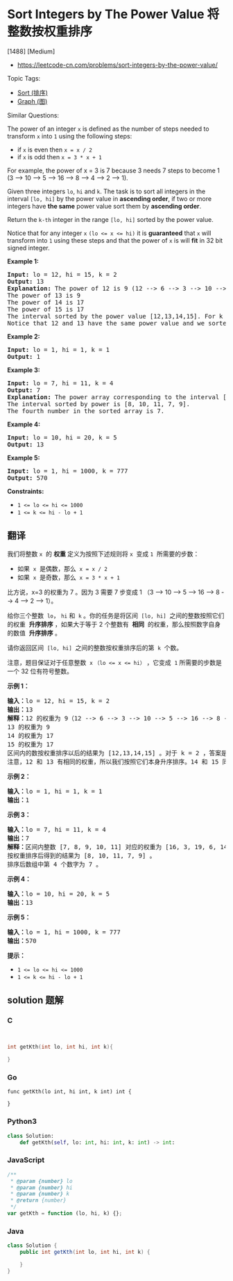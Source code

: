 # Sort Integers by The Power Value 将整数按权重排序

[1488] [Medium]

- https://leetcode-cn.com/problems/sort-integers-by-the-power-value/

Topic Tags:

- [Sort (排序)](https://leetcode-cn.com/tag/sort/)
- [Graph (图)](https://leetcode-cn.com/tag/graph/)

Similar Questions:

The power of an integer `x` is defined as the number of steps needed to transform `x` into `1` using the following steps:

- if `x` is even then `x = x / 2`
- if `x` is odd then `x = 3 * x + 1`

For example, the power of x = 3 is 7 because 3 needs 7 steps to become 1 (3 --> 10 --> 5 --> 16 --> 8 --> 4 --> 2 --> 1).

Given three integers `lo`, `hi` and `k`. The task is to sort all integers in the interval `[lo, hi]` by the power value in **ascending order**, if two or more integers have **the same** power value sort them by **ascending order**.

Return the `k-th` integer in the range `[lo, hi]` sorted by the power value.

Notice that for any integer `x` `(lo <= x <= hi)` it is **guaranteed** that `x` will transform into `1` using these steps and that the power of `x` is will **fit** in 32 bit signed integer.

**Example 1:**

<pre><strong>Input:</strong> lo = 12, hi = 15, k = 2
<strong>Output:</strong> 13
<strong>Explanation:</strong> The power of 12 is 9 (12 --&gt; 6 --&gt; 3 --&gt; 10 --&gt; 5 --&gt; 16 --&gt; 8 --&gt; 4 --&gt; 2 --&gt; 1)
The power of 13 is 9
The power of 14 is 17
The power of 15 is 17
The interval sorted by the power value [12,13,14,15]. For k = 2 answer is the second element which is 13.
Notice that 12 and 13 have the same power value and we sorted them in ascending order. Same for 14 and 15.
</pre>

**Example 2:**

<pre><strong>Input:</strong> lo = 1, hi = 1, k = 1
<strong>Output:</strong> 1
</pre>

**Example 3:**

<pre><strong>Input:</strong> lo = 7, hi = 11, k = 4
<strong>Output:</strong> 7
<strong>Explanation:</strong> The power array corresponding to the interval [7, 8, 9, 10, 11] is [16, 3, 19, 6, 14].
The interval sorted by power is [8, 10, 11, 7, 9].
The fourth number in the sorted array is 7.
</pre>

**Example 4:**

<pre><strong>Input:</strong> lo = 10, hi = 20, k = 5
<strong>Output:</strong> 13
</pre>

**Example 5:**

<pre><strong>Input:</strong> lo = 1, hi = 1000, k = 777
<strong>Output:</strong> 570
</pre>

**Constraints:**

- `1 <= lo <= hi <= 1000`
- `1 <= k <= hi - lo + 1`

## 翻译

我们将整数 `x`  的 **权重** 定义为按照下述规则将 `x`  变成 `1`  所需要的步数：

- 如果  `x`  是偶数，那么  `x = x / 2`
- 如果  `x`  是奇数，那么  `x = 3 * x + 1`

比方说，x=3 的权重为 7 。因为 3 需要 7 步变成 1 （3 --> 10 --> 5 --> 16 --> 8 --> 4 --> 2 --> 1）。

给你三个整数  `lo`， `hi` 和  `k` 。你的任务是将区间  `[lo, hi]`  之间的整数按照它们的权重  **升序排序** ，如果大于等于 2 个整数有  **相同**  的权重，那么按照数字自身的数值  **升序排序** 。

请你返回区间  `[lo, hi]`  之间的整数按权重排序后的第  `k`  个数。

注意，题目保证对于任意整数  `x` `（lo <= x <= hi）` ，它变成  `1` 所需要的步数是一个 32 位有符号整数。

**示例 1：**

<pre><strong>输入：</strong>lo = 12, hi = 15, k = 2
<strong>输出：</strong>13
<strong>解释：</strong>12 的权重为 9（12 --&gt; 6 --&gt; 3 --&gt; 10 --&gt; 5 --&gt; 16 --&gt; 8 --&gt; 4 --&gt; 2 --&gt; 1）
13 的权重为 9
14 的权重为 17
15 的权重为 17
区间内的数按权重排序以后的结果为 [12,13,14,15] 。对于 k = 2 ，答案是第二个整数也就是 13 。
注意，12 和 13 有相同的权重，所以我们按照它们本身升序排序。14 和 15 同理。
</pre>

**示例 2：**

<pre><strong>输入：</strong>lo = 1, hi = 1, k = 1
<strong>输出：</strong>1
</pre>

**示例 3：**

<pre><strong>输入：</strong>lo = 7, hi = 11, k = 4
<strong>输出：</strong>7
<strong>解释：</strong>区间内整数 [7, 8, 9, 10, 11] 对应的权重为 [16, 3, 19, 6, 14] 。
按权重排序后得到的结果为 [8, 10, 11, 7, 9] 。
排序后数组中第 4 个数字为 7 。
</pre>

**示例 4：**

<pre><strong>输入：</strong>lo = 10, hi = 20, k = 5
<strong>输出：</strong>13
</pre>

**示例 5：**

<pre><strong>输入：</strong>lo = 1, hi = 1000, k = 777
<strong>输出：</strong>570
</pre>

**提示：**

- `1 <= lo <= hi <= 1000`
- `1 <= k <= hi - lo + 1`

## solution 题解

### C

```c


int getKth(int lo, int hi, int k){

}


```

### Go

```golang
func getKth(lo int, hi int, k int) int {

}
```

### Python3

```python
class Solution:
    def getKth(self, lo: int, hi: int, k: int) -> int:
```

### JavaScript

```javascript
/**
 * @param {number} lo
 * @param {number} hi
 * @param {number} k
 * @return {number}
 */
var getKth = function (lo, hi, k) {};
```

### Java

```java
class Solution {
    public int getKth(int lo, int hi, int k) {

    }
}
```
